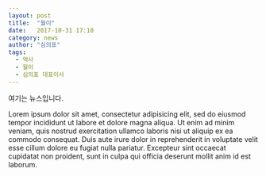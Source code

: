 ```yaml
---
layout: post
title:  "월이"
date:   2017-10-31 17:10
category: news
author: "심의표"
tags:
  - 역사
  - 월이
  - 심의표 대표이사
---
```


여기는 뉴스입니다.

Lorem ipsum dolor sit amet, consectetur adipisicing elit, sed do eiusmod tempor incididunt ut labore et dolore magna aliqua. Ut enim ad minim veniam, quis nostrud exercitation ullamco laboris nisi ut aliquip ex ea commodo consequat. Duis aute irure dolor in reprehenderit in voluptate velit esse cillum dolore eu fugiat nulla pariatur. Excepteur sint occaecat cupidatat non proident, sunt in culpa qui officia deserunt mollit anim id est laborum.
